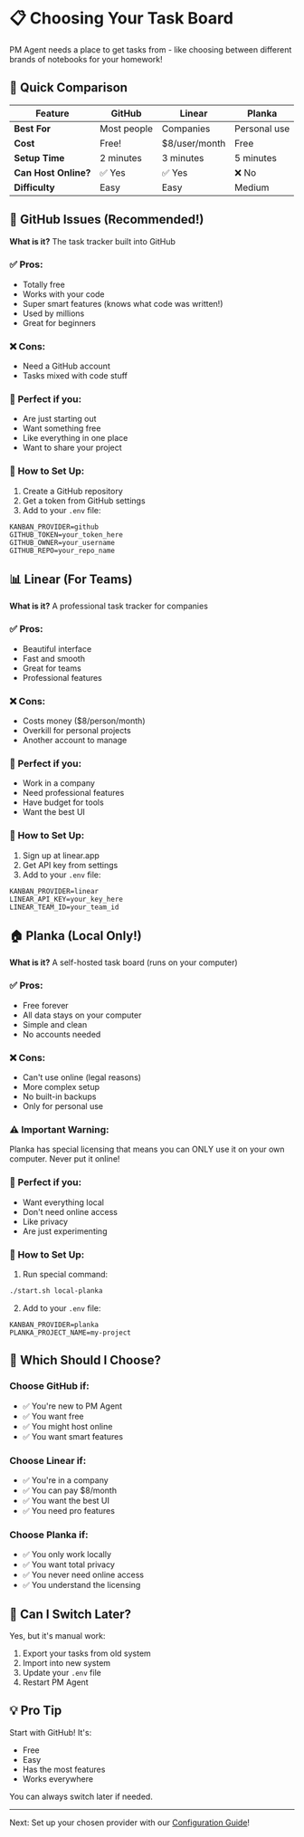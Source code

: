 # 📋 Choosing Your Task Board

PM Agent needs a place to get tasks from - like choosing between different brands of notebooks for your homework!

## 🎯 Quick Comparison

| Feature | GitHub | Linear | Planka |
|---------|--------|--------|---------|
| **Best For** | Most people | Companies | Personal use |
| **Cost** | Free! | $8/user/month | Free |
| **Setup Time** | 2 minutes | 3 minutes | 5 minutes |
| **Can Host Online?** | ✅ Yes | ✅ Yes | ❌ No |
| **Difficulty** | Easy | Easy | Medium |

## 🐙 GitHub Issues (Recommended!)

**What is it?** The task tracker built into GitHub

### ✅ Pros:
- Totally free
- Works with your code
- Super smart features (knows what code was written!)
- Used by millions
- Great for beginners

### ❌ Cons:
- Need a GitHub account
- Tasks mixed with code stuff

### 📝 Perfect if you:
- Are just starting out
- Want something free
- Like everything in one place
- Want to share your project

### 🚀 How to Set Up:
1. Create a GitHub repository
2. Get a token from GitHub settings
3. Add to your `.env` file:
```
KANBAN_PROVIDER=github
GITHUB_TOKEN=your_token_here
GITHUB_OWNER=your_username
GITHUB_REPO=your_repo_name
```

## 📊 Linear (For Teams)

**What is it?** A professional task tracker for companies

### ✅ Pros:
- Beautiful interface
- Fast and smooth
- Great for teams
- Professional features

### ❌ Cons:
- Costs money ($8/person/month)
- Overkill for personal projects
- Another account to manage

### 📝 Perfect if you:
- Work in a company
- Need professional features
- Have budget for tools
- Want the best UI

### 🚀 How to Set Up:
1. Sign up at linear.app
2. Get API key from settings
3. Add to your `.env` file:
```
KANBAN_PROVIDER=linear
LINEAR_API_KEY=your_key_here
LINEAR_TEAM_ID=your_team_id
```

## 🏠 Planka (Local Only!)

**What is it?** A self-hosted task board (runs on your computer)

### ✅ Pros:
- Free forever
- All data stays on your computer
- Simple and clean
- No accounts needed

### ❌ Cons:
- Can't use online (legal reasons)
- More complex setup
- No built-in backups
- Only for personal use

### ⚠️ Important Warning:
Planka has special licensing that means you can ONLY use it on your own computer. Never put it online!

### 📝 Perfect if you:
- Want everything local
- Don't need online access
- Like privacy
- Are just experimenting

### 🚀 How to Set Up:
1. Run special command:
```bash
./start.sh local-planka
```
2. Add to your `.env` file:
```
KANBAN_PROVIDER=planka
PLANKA_PROJECT_NAME=my-project
```

## 🤔 Which Should I Choose?

### Choose GitHub if:
- ✅ You're new to PM Agent
- ✅ You want free
- ✅ You might host online
- ✅ You want smart features

### Choose Linear if:
- ✅ You're in a company
- ✅ You can pay $8/month
- ✅ You want the best UI
- ✅ You need pro features

### Choose Planka if:
- ✅ You only work locally
- ✅ You want total privacy
- ✅ You never need online access
- ✅ You understand the licensing

## 🔄 Can I Switch Later?

Yes, but it's manual work:
1. Export your tasks from old system
2. Import into new system
3. Update your `.env` file
4. Restart PM Agent

## 💡 Pro Tip

Start with GitHub! It's:
- Free
- Easy
- Has the most features
- Works everywhere

You can always switch later if needed.

---

Next: Set up your chosen provider with our [Configuration Guide](configuration.md)!